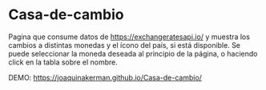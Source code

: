 # Casa-de-cambio


Pagina que consume datos de https://exchangeratesapi.io/ y muestra los cambios a distintas monedas y el ícono del país, si está disponible.
Se puede seleccionar la moneda deseada al principio de la página, o haciendo click en la tabla sobre el nombre.


DEMO: https://joaquinakerman.github.io/Casa-de-cambio/
